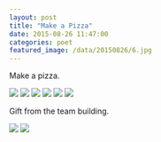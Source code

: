 ```yaml
---
layout: post
title: "Make a Pizza"
date: 2015-08-26 11:47:00
categories: poet
featured_image: /data/20150826/6.jpg
---
```


Make a pizza.

![](/data/20150826/1.jpg)
![](/data/20150826/2.jpg)
![](/data/20150826/3.jpg)
![](/data/20150826/4.jpg)
![](/data/20150826/5.jpg)
![](/data/20150826/6.jpg)

Gift from the team building.

![](/data/20150826/7.jpg)
![](/data/20150826/8.jpg)
